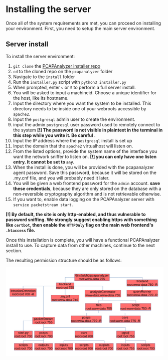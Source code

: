# Installing the server
Once all of the system requirements are met, you can proceed on installing your environment. First, you need to setup the main server environment.

## Server install

To install the server environment:

1. `git clone` the [PCAPAnalyzer installer repo](https://github.com/ivanol55/pcapanalyzer)
2. `cd` to the cloned repo on the `pcapanalyzer` folder
3. Navigate to the `install` folder
4. Run the `installer.py` script with `python3 installer.py`
5. When prompted, enter `s` or `S` to perform a full server install.
6. You will be asked to input a machineid. Choose a unique identifier for the host, like its hostname.
7. Input the directory where you want the system to be installed. This directory needs to be inside one of your webroots accessible by `apache2`.
8. Input the `postgresql` admin user to create the environment.
9. input the admin `postgresql` user password used to remotely connect to the system **[!] The password is not visible in plaintext in the terminal in this step while you write it. Be careful**
.
10. Input the IP address where the `postgresql` install is set up
11. Input the domain that the `apache2` virtualhost will listen on.
12. From the listed options, provide the system name of the interface you want the network sniffer to listen on. **[!] you can only have one listen entry. It cannot be set to `any`.**
13. When the install is done, you will be provided with the pcapanalyzer agent password. Save this password, because it will be stored on the .my.cnf file, and you will probably need it later.
14. You will be given a web frontend password for the `admin` account. **save these credentials**, because they are only stored on the database with a non-reversible cryptography algorithm and is not retrievable otherwise.
15. If you want to, enable data logging on the PCAPAnalyzer server with `service packetstream start`.

**[!] By default, the site is only http-enabled, and thus vulnerable to password sniffing. We strongly suggest enabling https with something like `certbot`, then enable the `HTTPOnly` flag on the main web frontend's `.htaccess` file.**

Once this installation is complete, you will have a functional PCAPAnalyzer install to use. To capture data from other machines, continue to the next section.

The resulting permission structure should be as follows:

![Permission schema](permission-schema.png "Server files permission schema")
